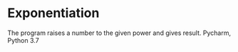 # Exponentiation
The program raises a number to the given power and  gives result.
Pycharm, Python 3.7
